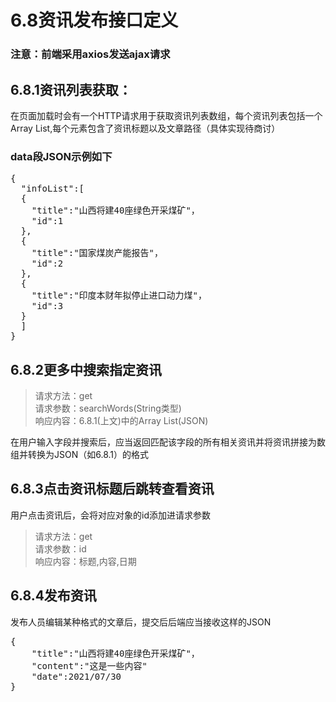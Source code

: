 # 6.8资讯发布接口定义
### **注意：前端采用axios发送ajax请求**
## 6.8.1资讯列表获取：
  在页面加载时会有一个HTTP请求用于获取资讯列表数组，每个资讯列表包括一个Array List,每个元素包含了资讯标题以及文章路径（具体实现待商讨）
### data段JSON示例如下
<pre>
{
  "infoList":[
  {
    "title":"山西将建40座绿色开采煤矿"，
    "id":1
  },
  {
    "title":"国家煤炭产能报告"，
    "id":2
  },
  {
    "title":"印度本财年拟停止进口动力煤"，
    "id":3
  }
  ]    
}
</pre>
##  6.8.2更多中搜索指定资讯
>请求方法：get \
>请求参数：searchWords(String类型) \
>响应内容：6.8.1(上文)中的Array List(JSON) 

在用户输入字段并搜索后，应当返回匹配该字段的所有相关资讯并将资讯拼接为数组并转换为JSON（如6.8.1）的格式
##  6.8.3点击资讯标题后跳转查看资讯
用户点击资讯后，会将对应对象的id添加进请求参数
>请求方法：get \
>请求参数：id \
>响应内容：标题,内容,日期
##  6.8.4发布资讯
发布人员编辑某种格式的文章后，提交后后端应当接收这样的JSON
<pre>
{
    "title":"山西将建40座绿色开采煤矿"，
    "content":"这是一些内容"
    "date":2021/07/30
}
</pre>
